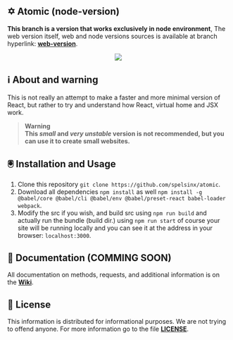 ## ✡️ Atomic (node-version)
**This branch is a version that works exclusively in node environment**, The web version itself, web and node versions sources is available at branch hyperlink: **[web-version](https://github.com/spelsinx/atomic/tree/web-version)**.
<p align="center">
<img src="https://img.shields.io/badge/Contributions-Welcome-brightgreen.svg?style=flat"></img>
</p>


## ℹ️ About and warning
This is not really an attempt to make a faster and more minimal version of React, but rather to try and understand how React, virtual home and JSX work.
> **Warning** <br>
> **This _small_ and _very unstable_ version is not recommended, but you can use it to create small websites.**


## 🖲️ Installation and Usage
1. Clone this repository 
```git clone https://github.com/spelsinx/atomic```.
2. Download all dependencies ```npm install``` as well ```npm install -g @babel/core @babel/cli @babel/env @babel/preset-react babel-loader webpack```.
3. Modify the src if you wish, and build src using ```npm run build``` and actually run the bundle (build dir.) using ```npm run start``` of course your site will be running locally and you can see it at the address in your browser: ```localhost:3000```.

## 📁 Documentation (COMMING SOON)

All documentation on methods, requests, and additional information is on the **[Wiki](https://github.com/spelsinx/atomic/wiki)**.

## 📃 License 

This information is distributed for informational purposes. We are not trying to offend anyone. For more information go to the file **[LICENSE](https://github.com/spelsinx/atomic/blob/node-version/LICENSE)**. 
